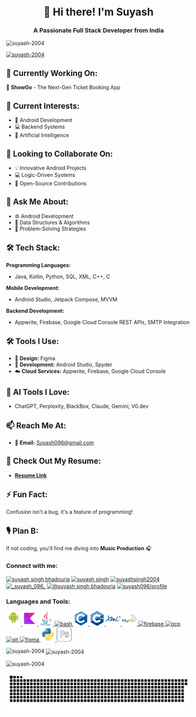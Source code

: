 <h1 align="center">👋 Hi there! I'm Suyash</h1>
<h3 align="center">A Passionate Full Stack Developer from India</h3>

<p align="left"> <img src="https://komarev.com/ghpvc/?username=suyash-2004&label=Profile%20views&color=0e75b6&style=flat" alt="suyash-2004" /> </p>

<p align="left"> <a href="https://github.com/ryo-ma/github-profile-trophy"><img src="https://github-profile-trophy.vercel.app/?username=suyash-2004" alt="suyash-2004" /></a> </p>

## 🎯 Currently Working On:  
🚀 **ShowGo** - The Next-Gen Ticket Booking App  

## 🌱 Current Interests:  
- 📱 Android Development  
- 💻 Backend Systems  
- 🤖 Artificial Intelligence  

## 🤝 Looking to Collaborate On:  
- 💡 Innovative Android Projects  
- 💻 Logic-Driven Systems  
- 🌟 Open-Source Contributions  

## 💬 Ask Me About:  
- ⚙️ Android Development  
- 📐 Data Structures & Algorithms  
- 🧩 Problem-Solving Strategies  

## 🛠️ Tech Stack:  
**Programming Languages:**  
- Java, Kotlin, Python, SQL, XML, C++, C 

**Mobile Development:**  
- Android Studio, Jetpack Compose, MVVM 

**Backend Development:**  
- Appwrite, Firebase, Google Cloud Console REST APIs, SMTP Integration

## 🛠️ Tools I Use:  
- 🎨 **Design:** Figma  
- 📱 **Development:** Android Studio, Spyder  
- ☁️ **Cloud Services:** Appwrite, Firebase, Google Cloud Console  

## 🤖 AI Tools I Love:  
- ChatGPT, Perplexity, BlackBox, Claude, Gemini, V0.dev  

## 📫 Reach Me At:  
- 📧 **Email:** [Suyash096@gmail.com](mailto:Suyash096@gmail.com)  

## 📄 Check Out My Resume:  
- [**Resume Link**](https://drive.google.com/file/d/17t3zKlFsbhXJwTZ3Lc7Y2kt23ZOwOShU/view?usp=drive_link)  

## ⚡ Fun Fact:  
Confusion isn't a bug, it's a feature of programming!  

## 🎙️ Plan B:  
If not coding, you'll find me diving into **Music Production** 🎧 

<h3 align="left">Connect with me:</h3>
<p align="left">
<a href="https://linkedin.com/in/suyash singh bhadouria" target="blank"><img align="center" src="https://raw.githubusercontent.com/rahuldkjain/github-profile-readme-generator/master/src/images/icons/Social/linked-in-alt.svg" alt="suyash singh bhadouria" height="30" width="40" /></a>
<a href="https://stackoverflow.com/users/suyash singh" target="blank"><img align="center" src="https://raw.githubusercontent.com/rahuldkjain/github-profile-readme-generator/master/src/images/icons/Social/stack-overflow.svg" alt="suyash singh" height="30" width="40" /></a>
<a href="https://kaggle.com/suyashsingh2004" target="blank"><img align="center" src="https://raw.githubusercontent.com/rahuldkjain/github-profile-readme-generator/master/src/images/icons/Social/kaggle.svg" alt="suyashsingh2004" height="30" width="40" /></a>
<a href="https://instagram.com/_suyash_096_" target="blank"><img align="center" src="https://raw.githubusercontent.com/rahuldkjain/github-profile-readme-generator/master/src/images/icons/Social/instagram.svg" alt="_suyash_096_" height="30" width="40" /></a>
<a href="https://www.hackerearth.com/@suyash singh bhadouria" target="blank"><img align="center" src="https://raw.githubusercontent.com/rahuldkjain/github-profile-readme-generator/master/src/images/icons/Social/hackerearth.svg" alt="@suyash singh bhadouria" height="30" width="40" /></a>
<a href="https://auth.geeksforgeeks.org/user/suyash096/profile" target="blank"><img align="center" src="https://raw.githubusercontent.com/rahuldkjain/github-profile-readme-generator/master/src/images/icons/Social/geeks-for-geeks.svg" alt="suyash096/profile" height="30" width="40" /></a>
</p>

<h3 align="left">Languages and Tools:</h3>
<p align="left"> 
  <a href="https://developer.android.com" target="_blank" rel="noreferrer"> 
    <img src="https://raw.githubusercontent.com/devicons/devicon/master/icons/android/android-original-wordmark.svg" alt="android" width="40" height="40"/> 
  </a> 
  <a href="https://kotlinlang.org/" target="_blank" rel="noreferrer"> 
    <img src="https://raw.githubusercontent.com/devicons/devicon/master/icons/kotlin/kotlin-original.svg" alt="kotlin" width="40" height="40"/> 
  </a>
  <a href="https://www.java.com" target="_blank" rel="noreferrer"> 
    <img src="https://raw.githubusercontent.com/devicons/devicon/master/icons/java/java-original.svg" alt="java" width="40" height="40"/> 
  </a> 
  <a href="https://www.gnu.org/software/bash/" target="_blank" rel="noreferrer"> 
    <img src="https://www.vectorlogo.zone/logos/gnu_bash/gnu_bash-icon.svg" alt="bash" width="40" height="40"/> 
  </a> 
  <a href="https://www.cprogramming.com/" target="_blank" rel="noreferrer"> 
    <img src="https://raw.githubusercontent.com/devicons/devicon/master/icons/c/c-original.svg" alt="c" width="40" height="40"/> 
  </a> 
  <a href="https://www.w3schools.com/cpp/" target="_blank" rel="noreferrer"> 
    <img src="https://raw.githubusercontent.com/devicons/devicon/master/icons/cplusplus/cplusplus-original.svg" alt="cplusplus" width="40" height="40"/> 
  </a>
  <a href="https://www.w3.org/XML/" target="_blank" rel="noreferrer"> 
    <img src="https://raw.githubusercontent.com/devicons/devicon/master/icons/xml/xml-original.svg" alt="xml" width="40" height="40"/> 
  </a> 
  <a href="https://www.mysql.com/" target="_blank" rel="noreferrer"> 
    <img src="https://raw.githubusercontent.com/devicons/devicon/master/icons/mysql/mysql-original-wordmark.svg" alt="mysql" width="40" height="40"/> 
  </a> 
  <a href="https://firebase.google.com/" target="_blank" rel="noreferrer"> 
    <img src="https://www.vectorlogo.zone/logos/firebase/firebase-icon.svg" alt="firebase" width="40" height="40"/> 
  </a> 
  <a href="https://cloud.google.com" target="_blank" rel="noreferrer"> 
    <img src="https://www.vectorlogo.zone/logos/google_cloud/google_cloud-icon.svg" alt="gcp" width="40" height="40"/> 
  </a> 
  <a href="https://git-scm.com/" target="_blank" rel="noreferrer"> 
    <img src="https://www.vectorlogo.zone/logos/git-scm/git-scm-icon.svg" alt="git" width="40" height="40"/> 
  </a> 
  <a href="https://www.figma.com/" target="_blank" rel="noreferrer"> 
    <img src="https://www.vectorlogo.zone/logos/figma/figma-icon.svg" alt="figma" width="40" height="40"/> 
  </a> 
  <a href="https://www.python.org" target="_blank" rel="noreferrer"> 
    <img src="https://raw.githubusercontent.com/devicons/devicon/master/icons/python/python-original.svg" alt="python" width="40" height="40"/> 
  </a> 
  <a href="https://www.photoshop.com/en" target="_blank" rel="noreferrer"> 
    <img src="https://raw.githubusercontent.com/devicons/devicon/master/icons/photoshop/photoshop-line.svg" alt="photoshop" width="40" height="40"/> 
  </a>
</p>

<p><img align="left" src="https://github-readme-stats.vercel.app/api/top-langs?username=suyash-2004&show_icons=true&locale=en&layout=compact" alt="suyash-2004" /></p>

<p>&nbsp;<img align="center" src="https://github-readme-stats.vercel.app/api?username=suyash-2004&show_icons=true&locale=en" alt="suyash-2004" /></p>

<p><img align="center" src="https://github-readme-streak-stats.herokuapp.com/?user=suyash-2004&" alt="suyash-2004" /></p>

![snake gif](https://github.com/suyash-2004/suyash-2004/blob/output/github-snake-dark.svg)
